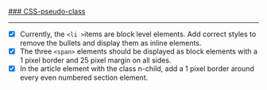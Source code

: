 [### CSS-pseudo-class](https://github.com/nashville-software-school/ux-developer-milestones/blob/master/1-the-static-web/learning-materials/CSS_PSEUDOCLASSES.md)

-------------------------------------
- [x] Currently, the `<li >`items are block level elements. Add correct styles to remove the bullets and display them as inline elements.
- [x] The three `<span>` elements should be displayed as block elements with a 1 pixel border and 25 pixel margin on all sides.
- [x] In the article element with the class n-child, add a 1 pixel border around every even numbered section element.
